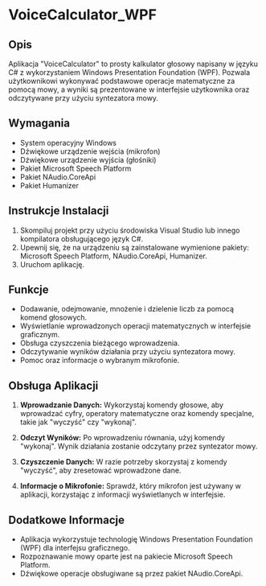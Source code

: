 # VoiceCalculator_WPF

## Opis

Aplikacja "VoiceCalculator" to prosty kalkulator głosowy napisany w języku C# z wykorzystaniem Windows Presentation Foundation (WPF). Pozwala użytkownikowi wykonywać podstawowe operacje matematyczne za pomocą mowy, a wyniki są prezentowane w interfejsie użytkownika oraz odczytywane przy użyciu syntezatora mowy.

## Wymagania

- System operacyjny Windows
- Dźwiękowe urządzenie wejścia (mikrofon)
- Dźwiękowe urządzenie wyjścia (głośniki)
- Pakiet Microsoft Speech Platform
- Pakiet NAudio.CoreApi
- Pakiet Humanizer

## Instrukcje Instalacji

1. Skompiluj projekt przy użyciu środowiska Visual Studio lub innego kompilatora obsługującego język C#.
2. Upewnij się, że na urządzeniu są zainstalowane wymienione pakiety: Microsoft Speech Platform, NAudio.CoreApi, Humanizer.
3. Uruchom aplikację.

## Funkcje

- Dodawanie, odejmowanie, mnożenie i dzielenie liczb za pomocą komend głosowych.
- Wyświetlanie wprowadzonych operacji matematycznych w interfejsie graficznym.
- Obsługa czyszczenia bieżącego wprowadzenia.
- Odczytywanie wyników działania przy użyciu syntezatora mowy.
- Pomoc oraz informacje o wybranym mikrofonie.

## Obsługa Aplikacji

1. **Wprowadzanie Danych:** Wykorzystaj komendy głosowe, aby wprowadzać cyfry, operatory matematyczne oraz komendy specjalne, takie jak "wyczyść" czy "wykonaj".

2. **Odczyt Wyników:** Po wprowadzeniu równania, użyj komendy "wykonaj". Wynik działania zostanie odczytany przez syntezator mowy.

3. **Czyszczenie Danych:** W razie potrzeby skorzystaj z komendy "wyczyść", aby zresetować wprowadzone dane.

4. **Informacje o Mikrofonie:** Sprawdź, który mikrofon jest używany w aplikacji, korzystając z informacji wyświetlanych w interfejsie.

## Dodatkowe Informacje

- Aplikacja wykorzystuje technologię Windows Presentation Foundation (WPF) dla interfejsu graficznego.
- Rozpoznawanie mowy oparte jest na pakiecie Microsoft Speech Platform.
- Dźwiękowe operacje obsługiwane są przez pakiet NAudio.CoreApi.
